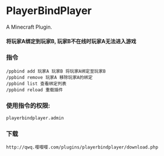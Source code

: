 # PlayerBindPlayer
A Minecraft Plugin.

#### 将玩家A绑定到玩家B, 玩家B不在线时玩家A无法进入游戏

### 指令
    /ppbind add 玩家A 玩家B 将玩家A绑定至玩家B 
    /ppbind remove 玩家A 移除玩家A的绑定 
    /ppbind list 查看绑定列表 
    /ppbind reload 重载插件 

### 使用指令的权限:
    playerbindplayer.admin

### 下载
    http://qwq.嘤嘤嘤.com/plugins/playerbindplayer/download.php
